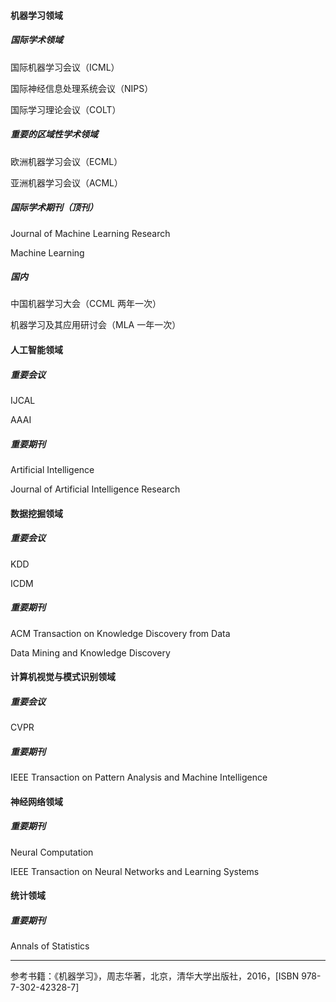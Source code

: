 #### 机器学习领域

#####   国际学术领域

国际机器学习会议（ICML）

国际神经信息处理系统会议（NIPS）

国际学习理论会议（COLT）

#####   重要的区域性学术领域

欧洲机器学习会议（ECML）

亚洲机器学习会议（ACML）

#####   国际学术期刊（顶刊）

Journal of Machine Learning Research

Machine Learning

#####   国内

中国机器学习大会（CCML 两年一次）

机器学习及其应用研讨会（MLA 一年一次）



#### 人工智能领域

#####   重要会议

IJCAL

AAAI

#####   重要期刊

Artificial Intelligence

Journal of Artificial Intelligence Research

#### 

#### 数据挖掘领域

#####   重要会议

KDD

ICDM

#####   重要期刊

ACM Transaction on Knowledge Discovery from Data

Data Mining and Knowledge Discovery



#### 计算机视觉与模式识别领域

#####   重要会议

CVPR

#####   重要期刊

IEEE Transaction on Pattern Analysis and Machine Intelligence



#### 神经网络领域

#####   重要期刊

Neural Computation

IEEE Transaction on Neural Networks and Learning Systems



#### 统计领域

#####   重要期刊

Annals of Statistics

---

参考书籍：《机器学习》，周志华著，北京，清华大学出版社，2016，[ISBN 978-7-302-42328-7]